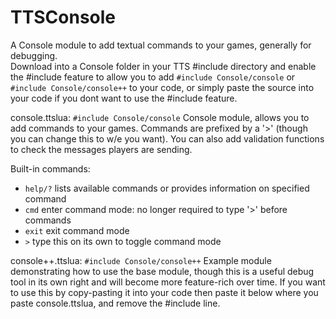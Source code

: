 # TTSConsole

A Console module to add textual commands to your games, generally for debugging.  
Download into a Console folder in your TTS #include directory and enable the #include feature to 
allow you to add ```#include Console/console``` or ```#include Console/console++``` to your code,
or simply paste the source into your code if you dont want to use the #include feature.

console.ttslua: ```#include Console/console```
Console module, allows you to add commands to your games.  Commands are prefixed by a '>' (though
you can change this to w/e you want).  You can also add validation functions to check the messages 
players are sending.  

Built-in commands:
* ```help/?```  lists available commands or provides information on specified command
* ```cmd```     enter command mode: no longer required to type '>' before commands
* ```exit```    exit command mode
* ```>```       type this on its own to toggle command mode

console++.ttslua: ```#include Console/console++```
Example module demonstrating how to use the base module, though this is a useful debug tool in its own 
right and will become more feature-rich over time.  If you want to use this by copy-pasting it into your
code then paste it below where you paste console.ttslua, and remove the #include line.
